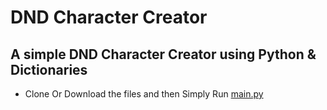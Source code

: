 # DND Character Creator  

## A simple DND Character Creator using Python & Dictionaries  
- Clone Or Download the files and then Simply Run [main.py](https://github.com/TurtleHelm/DND-Character-Creator/blob/main/main.py)  
